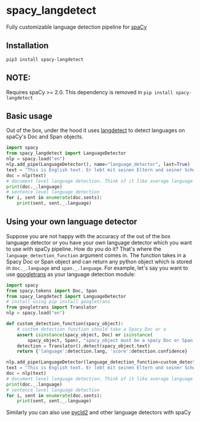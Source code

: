 # spacy_langdetect
Fully customizable language detection pipeline for [spaCy](https://github.com/explosion/spaCy)

## Installation
`pip3 install spacy-langdetect`

## NOTE:
Requires spaCy >= 2.0. This dependency is removed in `pip install spacy-langdetect`

## Basic usage
Out of the box, under the hood it uses [langdetect](https://github.com/Mimino666/langdetect) to detect languages on spaCy's Doc and Span objects.

```python
import spacy
from spacy_langdetect import LanguageDetector
nlp = spacy.load("en")
nlp.add_pipe(LanguageDetector(), name="language_detector", last=True)
text = "This is English text. Er lebt mit seinen Eltern und seiner Schwester in Berlin. Yo me divierto todos los días en el parque. Je m'appelle Angélica Summer, j'ai 12 ans et je suis canadienne."
doc = nlp(text)
# document level language detection. Think of it like average language of document!
print(doc._.language)
# sentence level language detection
for i, sent in enumerate(doc.sents):
    print(sent, sent._.language)
```

## Using your own language detector
Suppose you are not happy with the accuracy of the out of the box language detector or you have your own language detector which you want to use with spaCy pipeline. How do you do it? That's where the `language_detection_function` argument comes in. The function takes in a Spacy Doc or Span object and can return any python object which is stored in `doc._.language` and `span._.language`. For example, let's say you want to use [googletrans](https://pypi.org/project/googletrans/) as your language detection module:

```python
import spacy
from spacy.tokens import Doc, Span
from spacy_langdetect import LanguageDetector
# install using pip install googletrans
from googletrans import Translator
nlp = spacy.load("en")

def custom_detection_function(spacy_object):
    # custom detection function should take a Spacy Doc or a
    assert isinstance(spacy_object, Doc) or isinstance(
        spacy_object, Span), "spacy_object must be a spacy Doc or Span object but it is a {}".format(type(spacy_object))
    detection = Translator().detect(spacy_object.text)
    return {'language':detection.lang, 'score':detection.confidence}

nlp.add_pipe(LanguageDetector(language_detection_function=custom_detection_function), name="language_detector", last=True)
text = "This is English text. Er lebt mit seinen Eltern und seiner Schwester in Berlin. Yo me divierto todos los días en el parque. Je m'appelle Angélica Summer, j'ai 12 ans et je suis canadienne."
doc = nlp(text)
# document level language detection. Think of it like average language of document!
print(doc._.language)
# sentence level language detection
for i, sent in enumerate(doc.sents):
    print(sent, sent._.language)
```
Similarly you can also use [pycld2](https://pypi.org/project/pycld2/) and other language detectors with spaCy
